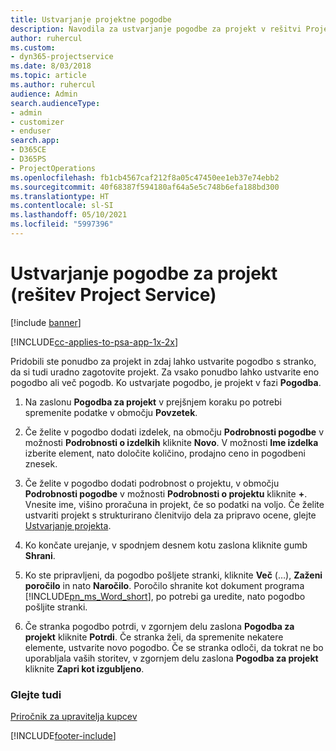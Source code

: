 ```yaml
---
title: Ustvarjanje projektne pogodbe
description: Navodila za ustvarjanje pogodbe za projekt v rešitvi Project Service
author: ruhercul
ms.custom:
- dyn365-projectservice
ms.date: 8/03/2018
ms.topic: article
ms.author: ruhercul
audience: Admin
search.audienceType:
- admin
- customizer
- enduser
search.app:
- D365CE
- D365PS
- ProjectOperations
ms.openlocfilehash: fb1cb4567caf212f8a05c47450ee1eb37e74ebb2
ms.sourcegitcommit: 40f68387f594180af64a5e5c748b6efa188bd300
ms.translationtype: HT
ms.contentlocale: sl-SI
ms.lasthandoff: 05/10/2021
ms.locfileid: "5997396"
---
```

# <a name="create-a-project-contract-project-service"></a>Ustvarjanje pogodbe za projekt (rešitev Project Service)

[!include [banner](../includes/psa-now-project-operations.md)]

[!INCLUDE[cc-applies-to-psa-app-1x-2x](../includes/cc-applies-to-psa-app-1x-2x.md)]

Pridobili ste ponudbo za projekt in zdaj lahko ustvarite pogodbo s stranko, da si tudi uradno zagotovite projekt. Za vsako ponudbo lahko ustvarite eno pogodbo ali več pogodb. Ko ustvarjate pogodbo, je projekt v fazi **Pogodba**.  
  
1. Na zaslonu **Pogodba za projekt** v prejšnjem koraku po potrebi spremenite podatke v območju **Povzetek**.  
  
2. Če želite v pogodbo dodati izdelek, na območju **Podrobnosti pogodbe** v možnosti **Podrobnosti o izdelkih** kliknite **Novo**. V možnosti **Ime izdelka** izberite element, nato določite količino, prodajno ceno in pogodbeni znesek.  
  
3. Če želite v pogodbo dodati podrobnost o projektu, v območju **Podrobnosti pogodbe** v možnosti **Podrobnosti o projektu** kliknite **+**. Vnesite ime, višino proračuna in projekt, če so podatki na voljo. Če želite ustvariti projekt s strukturirano členitvijo dela za pripravo ocene, glejte [Ustvarjanje projekta](../psa/create-project.md).  
  
4. Ko končate urejanje, v spodnjem desnem kotu zaslona kliknite gumb **Shrani**.  
  
5. Ko ste pripravljeni, da pogodbo pošljete stranki, kliknite **Več** (…), **Zaženi poročilo** in nato **Naročilo**. Poročilo shranite kot dokument programa [!INCLUDE[pn_ms_Word_short](../includes/pn-ms-word-short.md)], po potrebi ga uredite, nato pogodbo pošljite stranki.  
  
6. Če stranka pogodbo potrdi, v zgornjem delu zaslona **Pogodba za projekt** kliknite **Potrdi**. Če stranka želi, da spremenite nekatere elemente, ustvarite novo pogodbo. Če se stranka odloči, da tokrat ne bo uporabljala vaših storitev, v zgornjem delu zaslona **Pogodba za projekt** kliknite **Zapri kot izgubljeno**.  
  
### <a name="see-also"></a>Glejte tudi  
 [Priročnik za upravitelja kupcev](../psa/account-manager-guide.md)


[!INCLUDE[footer-include](../includes/footer-banner.md)]